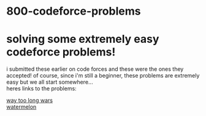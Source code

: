 # 800-codeforce-problems
<h1>solving some extremely easy codeforce problems!</h1>
i submitted these earlier on code forces and these were the ones they accepted!
of course, since i'm still a beginner, these problems are extremely easy but we all start somewhere...<br>
heres links to the problems:

<a href="https://codeforces.com/problemset/problem/71/A" target=_blank>way too long wars</a><br>
<a href="https://codeforces.com/problemset/problem/4/A" target=_blank>watermelon</a><br>

